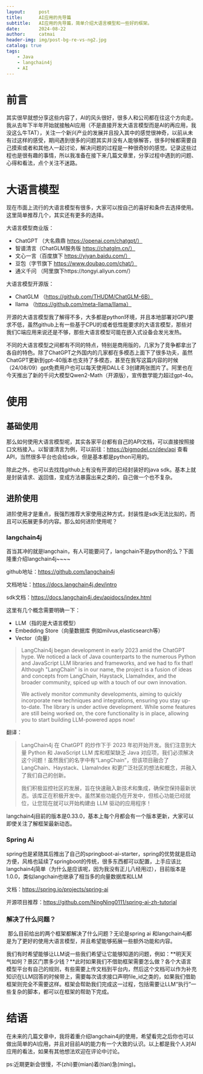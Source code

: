 ```yaml
---
layout:     post
title:     	AI应用的先导篇
subtitle:   AI应用的先导篇，简单介绍大语言模型和一些好的框架。
date:       2024-08-22
author:     catmai
header-img: img/post-bg-re-vs-ng2.jpg
catalog: true
tags:
    - Java
    - langchain4j
    - AI
---
```


# 前言

​		其实很早就想分享这些内容了，AI的风头很好，很多人和公司都在往这个方向走。我从去年下半年开始就接触AI应用（不是直接开发大语言模型而是AI的再应用，我没这么牛TAT），关注一个新兴产业的发展并且投入其中的感觉很神奇，以前从未有过这样的感受，期间遇到很多的问题其实并没有人能够解答，很多时候都需要自己摸索或者和其他人一起讨论，解决问题的过程是一种很奇妙的感觉。记录这些过程也是很有趣的事情，所以我准备在接下来几篇文章里，分享过程中遇到的问题、心得和看法，点个关注不迷路。



# 大语言模型

现在市面上流行的大语言模型有很多，大家可以按自己的喜好和条件去选择使用。这里简单推荐几个，其实还有更多的选择。

大语言模型商业版：

- ChatGPT   （大名鼎鼎 https://openai.com/chatgpt/）
- 智谱清言（ChatGLM服务版 https://chatglm.cn/）
- 文心一言（百度旗下 https://yiyan.baidu.com/）
- 豆包（字节旗下 https://www.doubao.com/chat/）
- 通义千问 （阿里旗下https://tongyi.aliyun.com/）

大语言模型开源版：

- ChatGLM （https://github.com/THUDM/ChatGLM-6B）
- llama （https://github.com/meta-llama/llama）

开源的大语言模型我了解得不多，大多都是python环境，并且本地部署对GPU要求不低，虽然github上有一些基于CPU的或者低性能要求的大语言模型，那些对我们C端应用来说还是不够，那些大语言模型可能在嵌入式设备会发光发热。



不同的大语言模型之间都有不同的特点，特别是商用版的，几家为了竞争都拿出了各自的特色。除了ChatGPT之外国内的几家都在多模态上面下了很多功夫，虽然ChatGPT更新到gpt-40版本也支持了多模态，甚至在我写这篇内容的时候（24/08/09）gpt免费用户也可以每天使用DALL·E 3创建两张图片了。阿里也在今天推出了新的千问大模型Qwen2-Math（开源版），宣传数学能力超过gpt-4o。









# 使用

## 基础使用

那么如何使用大语言模型呢，其实各家平台都有自己的API文档，可以直接按照接口文档接入。以智谱清言为例，可以前往：https://bigmodel.cn/dev/api   查看API，当然很多平台也会给sdk，但是基本都是python可用的。



除此之外，也可以去找找github上有没有开源的已经封装好的java sdk。基本上就是封装请求、返回值，变成方法暴露出来之类的，自己做一个也不复杂。



## 进阶使用

进阶使用才是重点，我强烈推荐大家使用这种方式，封装性是sdk无法比拟的，而且可以拓展更多的内容。那么如何进阶使用呢？



### langchain4j

首当其冲的就是langchain，有人可能要问了，langchain不是python的么？下面隆重介绍langchain4j~~~~



github地址：https://github.com/langchain4j

文档地址：https://docs.langchain4j.dev/intro

sdk文档：https://docs.langchain4j.dev/apidocs/index.html



这里有几个概念需要明确一下：

- LLM（指的是大语言模型）
- Embedding Store（向量数据库 例如milvus,elasticsearch等）
- Vector（向量）



> LangChain4j began development in early 2023 amid the ChatGPT hype. We noticed a lack of Java counterparts to the numerous Python and JavaScript LLM libraries and frameworks, and we had to fix that! Although "LangChain" is in our name, the project is a fusion of ideas and concepts from LangChain, Haystack, LlamaIndex, and the broader community, spiced up with a touch of our own innovation.
>
> We actively monitor community developments, aiming to quickly incorporate new techniques and integrations, ensuring you stay up-to-date. The library is under active development. While some features are still being worked on, the core functionality is in place, allowing you to start building LLM-powered apps now!

翻译：

>LangChain4j 在 ChatGPT 的炒作下于 2023 年初开始开发。我们注意到大量 Python 和 JavaScript LLM 库和框架缺乏 Java 对应项，我们必须解决这个问题！虽然我们的名字中有“LangChain”，但该项目融合了 LangChain、Haystack、LlamaIndex 和更广泛社区的想法和概念，并融入了我们自己的创新。
>
>我们积极监控社区的发展，旨在快速融入新技术和集成，确保您保持最新状态。该库正在积极开发中。虽然某些功能仍在开发中，但核心功能已经就位，让您现在就可以开始构建由 LLM 驱动的应用程序！



langchain4j目前的版本是0.33.0，基本上每个月都会有一个版本更新，大家可以即使关注了解框架最新动态。



### Spring Ai

spring也是紧随其后推出了自己的springboot-ai-starter，spring的优势就是启动方便，风格也延续了springboot的传统，很多东西都可以配置，上手应该比langchain4j简单（为什么是应该呢，因为我没有正儿八经用过），目前版本是1.0.0，类似langchain也继承了相当多的向量数据库和LLM



文档：https://spring.io/projects/spring-ai

开源项目推荐：https://github.com/NingNing0111/spring-ai-zh-tutorial







### 解决了什么问题？

​		那么目前给出的两个框架都解决了什么问题？无论是spring ai 和langchain4j都是为了更好的使用大语言模型，并且希望能够拓展一些额外功能和内容。

​		我们有时希望能够让LLM说一些我们希望让它能够知道的问题，例如：**明天天气如何？景区门票多少钱？**此时如果我们不借助框架需要怎么做？各个大语言模型平台有自己的规则，有些需要上传文档到平台内，然后这个文档可以作为补充知识在LLM回答的时候带上，需要每次请求接口声明file_id之类的，如果我们借助框架则完全不需要这样。框架会帮助我们完成这一过程，包括需要让LLM“执行”一些复杂的脚本，都可以在框架的帮助下完成。



# 结语

在未来的几篇文章中，我将着重介绍langchain4j的使用，希望看完之后你也可以做出简单的AI应用，并且对目前AI的能力有一个大致的认识。以上都是我个人对AI应用的看法，如果有其他想法欢迎在评论中讨论。


ps:近期更新会很慢，不(zhi)要(mian)着(tian)急(ming)。









